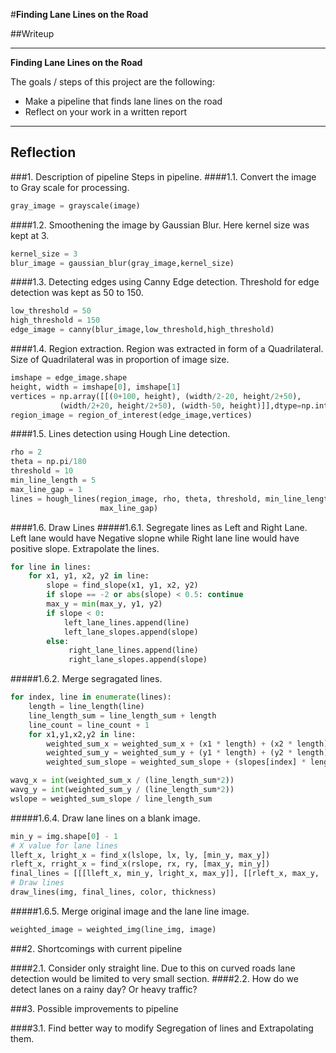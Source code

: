 #**Finding Lane Lines on the Road** 

##Writeup

---

**Finding Lane Lines on the Road**

The goals / steps of this project are the following:

* Make a pipeline that finds lane lines on the road
* Reflect on your work in a written report

---

## Reflection

###1. Description of pipeline
Steps in pipeline.
####1.1. Convert the image to Gray scale for processing.
```python
gray_image = grayscale(image)
```
####1.2. Smoothening the image by Gaussian Blur.
Here kernel size was kept at 3.

```python
kernel_size = 3
blur_image = gaussian_blur(gray_image,kernel_size)
```
####1.3. Detecting edges using Canny Edge detection.
Threshold for edge detection was kept as 50 to 150.

```python
low_threshold = 50
high_threshold = 150
edge_image = canny(blur_image,low_threshold,high_threshold)
```

####1.4. Region extraction.
Region was extracted in form of a Quadrilateral. Size of Quadrilateral was in proportion of image size.

```python
imshape = edge_image.shape
height, width = imshape[0], imshape[1]
vertices = np.array([[(0+100, height), (width/2-20, height/2+50),
           (width/2+20, height/2+50), (width-50, height)]],dtype=np.int32)
region_image = region_of_interest(edge_image,vertices)
```

####1.5. Lines detection using Hough Line detection.

```python
rho = 2  
theta = np.pi/180
threshold = 10 
min_line_length = 5 
max_line_gap = 1  
lines = hough_lines(region_image, rho, theta, threshold, min_line_length,
                    max_line_gap)
```
####1.6. Draw Lines
#####1.6.1. Segregate lines as Left and Right Lane. Left lane would have Negative slopne while Right lane line would have positive slope. Extrapolate the lines.
```python
for line in lines:
    for x1, y1, x2, y2 in line:
        slope = find_slope(x1, y1, x2, y2)
        if slope == -2 or abs(slope) < 0.5: continue
        max_y = min(max_y, y1, y2)
        if slope < 0: 
            left_lane_lines.append(line)
            left_lane_slopes.append(slope)
        else: 
             right_lane_lines.append(line)
             right_lane_slopes.append(slope)
```
#####1.6.2. Merge segragated lines.
```python
for index, line in enumerate(lines):
    length = line_length(line)
    line_length_sum = line_length_sum + length
    line_count = line_count + 1
    for x1,y1,x2,y2 in line:
        weighted_sum_x = weighted_sum_x + (x1 * length) + (x2 * length)
        weighted_sum_y = weighted_sum_y + (y1 * length) + (y2 * length)
        weighted_sum_slope = weighted_sum_slope + (slopes[index] * length)

wavg_x = int(weighted_sum_x / (line_length_sum*2))
wavg_y = int(weighted_sum_y / (line_length_sum*2))
wslope = weighted_sum_slope / line_length_sum
```
#####1.6.4. Draw lane lines on a blank image.
```python
min_y = img.shape[0] - 1
# X value for lane lines
lleft_x, lright_x = find_x(lslope, lx, ly, [min_y, max_y])
rleft_x, rright_x = find_x(rslope, rx, ry, [max_y, min_y])
final_lines = [[[lleft_x, min_y, lright_x, max_y]], [[rleft_x, max_y, 	rright_x, min_y]]]
# Draw lines
draw_lines(img, final_lines, color, thickness)
```
#####1.6.5. Merge original image and the lane line image.
```python
weighted_image = weighted_img(line_img, image)
```


###2. Shortcomings with current pipeline

####2.1. Consider only straight line. Due to this on curved roads lane detection would be limited to very small section.
####2.2. How do we detect lanes on a rainy day? Or  heavy traffic?


###3. Possible improvements to pipeline

####3.1. Find better way to modify Segregation of lines and Extrapolating them.